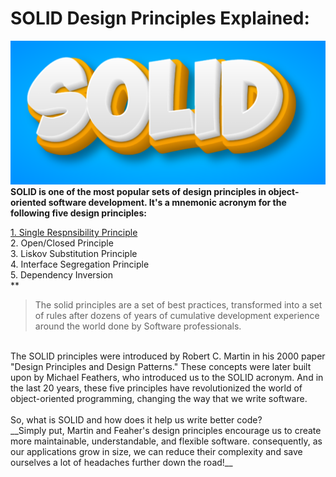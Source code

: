# SOLID Design Principles Explained:
![solid](images/solid.png)
**SOLID is one of the most popular sets of design principles in object-oriented software development. It's a mnemonic acronym for the following five design principles:**

[1. Single Respnsibility Principle](/Single%20Responsibility%20Principle/srp.md)
 <br>
2. Open/Closed Principle <br>
3. Liskov Substitution Principle <br>
4. Interface Segregation Principle <br>
5. Dependency Inversion <br>**

>The solid principles are a set of best practices, transformed into a set of rules after dozens of years of cumulative development experience around the world done by Software professionals.
<br>
The SOLID principles were introduced by Robert C. Martin in his 2000 paper "Design Principles and Design Patterns." These concepts were later built upon by Michael Feathers, who introduced us to the SOLID acronym. And in the last 20 years, these five principles have revolutionized the world of object-oriented programming, changing the way that we write software.
<br><br>
So, what is SOLID and how does it help us write better code? <br>
__Simply put, Martin and Feaher's design principles encourage us to create more maintainable, understandable, and flexible software. consequently, as our applications grow in size, we can reduce their complexity and save ourselves a lot of headaches further down the road!__

